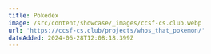 ```yaml
---
title: Pokedex
image: /src/content/showcase/_images/ccsf-cs.club.webp
url: 'https://ccsf-cs.club/projects/whos_that_pokemon/'
dateAdded: 2024-06-28T12:08:18.399Z
---
```


